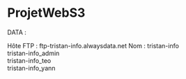 # ProjetWebS3
DATA : 

Hôte FTP : ftp-tristan-info.alwaysdata.net
Nom :
tristan-info			
tristan-info_admin		
tristan-info_teo			
tristan-info_yann
